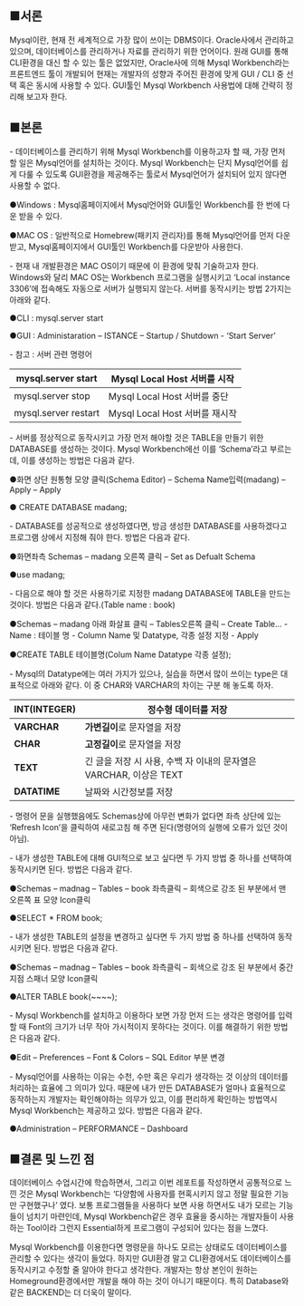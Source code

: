 ## **■서론**

Mysql이란, 현재 전 세계적으로 가장 많이 쓰이는 DBMS이다. Oracle사에서 관리하고 있으며, 데이터베이스를 관리하거나 자료를 관리하기 위한 언어이다. 원래 GUI를 통해 CLI환경을 대신 할 수 있는 툴은 없었지만, Oracle사에 의해 Mysql Workbench라는 프론트엔드 툴이 개발되어 현재는 개발자의 성향과 주어진 환경에 맞게 GUI / CLI 중 선택 혹은 동시에 사용할 수 있다. GUI툴인 Mysql Workbench 사용법에 대해 간략히 정리해 보고자 한다.





## **■본론**

\- 데이터베이스를 관리하기 위해 Mysql Workbench를 이용하고자 할 때, 가장 먼저 할 일은 Mysql언어를 설치하는 것이다. Mysql Workbench는 단지 Mysql언어를 쉽게 다룰 수 있도록 GUI환경을 제공해주는 툴로서 Mysql언어가 설치되어 있지 않다면 사용할 수 없다.

●Windows : Mysql홈페이지에서 Mysql언어와 GUI툴인 Workbench를 한 번에 다운 받을 수 있다.

●MAC OS : 일반적으로 Homebrew(패키지 관리자)를 통해 Mysql언어를 먼저 다운 받고, Mysql홈페이지에서 GUI툴인 Workbench를 다운받아 사용한다.



\- 현재 내 개발환경은 MAC OS이기 때문에 이 환경에 맞춰 기술하고자 한다. Windows와 달리 MAC OS는 Workbench 프로그램을 실행시키고 ‘Local instance 3306’에 접속해도 자동으로 서버가 실행되지 않는다. 서버를 동작시키는 방법 2가지는 아래와 같다.

●CLI : mysql.server start

●GUI : Administaration – ISTANCE – Startup / Shutdown - ‘Start Server’



\- 참고 : 서버 관련 명령어

| mysql.server start   | Mysql Local Host 서버를 시작   |
| -------------------- | ------------------------------ |
| mysql.server stop    | Mysql Local Host 서버를 중단   |
| mysql.server restart | Mysql Local Host 서버를 재시작 |





\- 서버를 정상적으로 동작시키고 가장 먼저 해야할 것은 TABLE을 만들기 위한 DATABASE를 생성하는 것이다. Mysql Workbench에선 이를 ‘Schema’라고 부르는데, 이를 생성하는 방법은 다음과 같다.

●화면 상단 원통형 모양 클릭(Schema Editor) – Schema Name입력(madang) – Apply – Apply

● CREATE DATABASE madang;



\- DATABASE를 성공적으로 생성하였다면, 방금 생성한 DATABASE를 사용하겠다고 프로그램 상에서 지정해 줘야 한다. 방법은 다음과 같다.

●화면좌측 Schemas – madang 오른쪽 클릭 – Set as Defualt Schema

●use madang;



\- 다음으로 해야 할 것은 사용하기로 지정한 madang DATABASE에 TABLE을 만드는 것이다. 방법은 다음과 같다.(Table name : book)

●Schemas – madang 아래 화살표 클릭 – Tables오른쪽 클릭 – Create Table... - Name : 테이블 명 - Column Name 및 Datatype, 각종 설정 지정 - Apply

●CREATE TABLE 테이블명(Colum Name Datatype 각종 설정);



\- Mysql의 Datatype에는 여러 가지가 있으나, 실습을 하면서 많이 쓰이는 type은 대표적으로 아래와 같다. 이 중 CHAR와 VARCHAR의 차이는 구분 해 놓도록 하자.

| **INT(INTEGER)** | 정수형 데이터를 저장                                         |
| :--------------- | ------------------------------------------------------------ |
| **VARCHAR**      | **가변길이**로 문자열을 저장                                 |
| **CHAR**         | **고정길이**로 문자열을 저장                                 |
| **TEXT**         | 긴 글을 저장 시 사용, 수백 자 이내의 문자열은 VARCHAR, 이상은 TEXT |
| **DATATIME**     | 날짜와 시간정보를 저장                                       |





\- 명령어 문을 실행했음에도 Schemas상에 아무런 변화가 없다면 좌측 상단에 있는 ‘Refresh Icon’을 클릭하여 새로고침 해 주면 된다(명령어의 실행에 오류가 있던 것이 아님).



\- 내가 생성한 TABLE에 대해 GUI적으로 보고 싶다면 두 가지 방법 중 하나를 선택하여 동작시키면 된다. 방법은 다음과 같다.

●Schemas – madnag – Tables – book 좌측클릭 – 회색으로 강조 된 부분에서 맨 오른쪽 표 모양 Icon클릭

●SELECT * FROM book;



\- 내가 생성한 TABLE의 설정을 변경하고 싶다면 두 가지 방법 중 하나를 선택하여 동작시키면 된다. 방법은 다음과 같다.

●Schemas – madnag – Tables – book 좌측클릭 – 회색으로 강조 된 부분에서 중간지점 스패너 모양 Icon클릭

●ALTER TABLE book(~~~~);



\- Mysql Workbench를 설치하고 이용하다 보면 가장 먼저 드는 생각은 명령어를 입력할 때 Font의 크기가 너무 작아 가시적이지 못하다는 것이다. 이를 해결하기 위한 방법은 다음과 같다.

●Edit – Preferences – Font & Colors – SQL Editor 부분 변경



\- Mysql언어를 사용하는 이유는 수천, 수만 혹은 우리가 생각하는 것 이상의 데이터를 처리하는 효율에 그 의미가 있다. 때문에 내가 만든 DATABASE가 얼마나 효율적으로 동작하는지 개발자는 확인해야하는 의무가 있고, 이를 편리하게 확인하는 방법역시 Mysql Workbench는 제공하고 있다. 방법은 다음과 같다.

●Administration – PERFORMANCE – Dashboard







## **■결론 및 느낀 점**



데이터베이스 수업시간에 학습하면서, 그리고 이번 레포트를 작성하면서 공통적으로 느낀 것은 Mysql Workbench는 ‘다양함에 사용자를 현혹시키지 않고 정말 필요한 기능만 구현했구나’ 였다. 보통 프로그램들을 사용하다 보면 사용 하면서도 내가 모르는 기능들이 넘치기 마련인데, Mysql Workbench같은 경우 효율을 중시하는 개발자들이 사용하는 Tool이라 그런지 Essential하게 프로그램이 구성되어 있다는 점을 느꼈다.

Mysql Workbench를 이용한다면 명령문을 하나도 모르는 상태로도 데이터베이스를 관리할 수 있다는 생각이 들었다. 하지만 GUI환경 말고 CLI환경에서도 데이터베이스를 동작시키고 수정할 줄 알아야 한다고 생각한다. 개발자는 항상 본인이 원하는 Homeground환경에서만 개발을 해야 하는 것이 아니기 때문이다. 특히 Database와 같은 BACKEND는 더 더욱이 말이다.